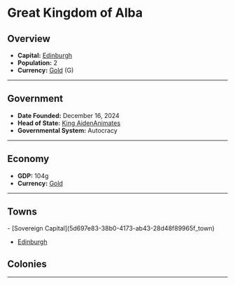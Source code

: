 <!--UNDEDITED FILE, remove this entire line if this file has been edited!-->
# <!--NAME-->Great Kingdom of Alba<!--NAME-->

## Overview

- **Capital:** <!--CAPITAL_LINK-->[Edinburgh](7bea6c1a-fcc7-4e6b-9287-cc147cb3dc02_town)<!--CAPITAL_LINK-->
- **Population:** <!--POPULATION-->2<!--POPULATION-->
- **Currency:** <!--CURRENCY_LINK-->[Gold](Gold_currency)<!--CURRENCY_LINK--> (<!--CURRENCY_ABV-->G<!--CURRENCY_ABV-->)

---

## Government

- **Date Founded:** <!--FOUNDED-->December 16, 2024<!--FOUNDED-->
- **Head of State:** <!--LEADER_TITLE_LINK-->[King AidenAnimates](AidenAnimates_user)<!--LEADER_TITLE_LINK-->
- **Governmental System:** <!--GOVERNMENT-->Autocracy<!--GOVERNMENT-->

---

## Economy

- **GDP:** <!--GDP-->104g<!--GDP-->
- **Currency:** <!--CURRENCY_LINK-->[Gold](Gold_currency)<!--CURRENCY_LINK-->

---

## Towns

<!--TOWNS-->- [Sovereign Capital](5d697e83-38b0-4173-ab43-28d48f89965f_town)
- [Edinburgh](7bea6c1a-fcc7-4e6b-9287-cc147cb3dc02_town)<!--TOWNS-->

## Colonies

<!--COLONIES--><!--COLONIES-->

---